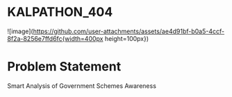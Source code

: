 # KALPATHON_404
![image](https://github.com/user-attachments/assets/ae4d91bf-b0a5-4ccf-8f2a-8256e7ffd6fc{width=400px height=100px})
<h1>Problem Statement</h1>
Smart Analysis of Government Schemes Awareness
